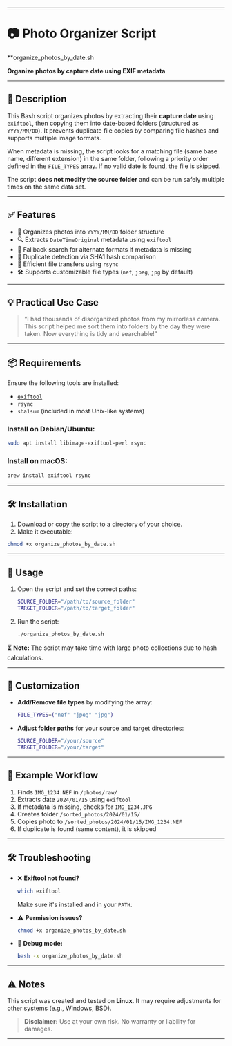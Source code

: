 
---

# 📷 Photo Organizer Script

**organize_photos_by_date.sh

**Organize photos by capture date using EXIF metadata**

---

## 📄 Description

This Bash script organizes photos by extracting their **capture date** using `exiftool`, then copying them into date-based folders (structured as `YYYY/MM/DD`). It prevents duplicate file copies by comparing file hashes and supports multiple image formats.

When metadata is missing, the script looks for a matching file (same base name, different extension) in the same folder, following a priority order defined in the `FILE_TYPES` array. If no valid date is found, the file is skipped.

The script **does not modify the source folder** and can be run safely multiple times on the same data set.

---

## ✅ Features

* 📅 Organizes photos into `YYYY/MM/DD` folder structure
* 🔍 Extracts `DateTimeOriginal` metadata using `exiftool`
* 🔁 Fallback search for alternate formats if metadata is missing
* 🧠 Duplicate detection via SHA1 hash comparison
* 🚀 Efficient file transfers using `rsync`
* 🛠 Supports customizable file types (`nef`, `jpeg`, `jpg` by default)

---

## 💡 Practical Use Case

> “I had thousands of disorganized photos from my mirrorless camera. This script helped me sort them into folders by the day they were taken. Now everything is tidy and searchable!”

---

## 📦 Requirements

Ensure the following tools are installed:

* [`exiftool`](https://exiftool.org/)
* `rsync`
* `sha1sum` (included in most Unix-like systems)

### Install on Debian/Ubuntu:

```sh
sudo apt install libimage-exiftool-perl rsync
```

### Install on macOS:

```sh
brew install exiftool rsync
```

---

## 🛠 Installation

1. Download or copy the script to a directory of your choice.
2. Make it executable:

```sh
chmod +x organize_photos_by_date.sh
```

---

## 🚀 Usage

1. Open the script and set the correct paths:

   ```sh
   SOURCE_FOLDER="/path/to/source_folder"
   TARGET_FOLDER="/path/to/target_folder"
   ```

2. Run the script:

   ```sh
   ./organize_photos_by_date.sh
   ```

⏳ **Note:** The script may take time with large photo collections due to hash calculations.

---

## 🧩 Customization

* **Add/Remove file types** by modifying the array:

  ```sh
  FILE_TYPES=("nef" "jpeg" "jpg")
  ```

* **Adjust folder paths** for your source and target directories:

  ```sh
  SOURCE_FOLDER="/your/source"
  TARGET_FOLDER="/your/target"
  ```

---

## 🔁 Example Workflow

1. Finds `IMG_1234.NEF` in `/photos/raw/`
2. Extracts date `2024/01/15` using `exiftool`
3. If metadata is missing, checks for `IMG_1234.JPG`
4. Creates folder `/sorted_photos/2024/01/15/`
5. Copies photo to `/sorted_photos/2024/01/15/IMG_1234.NEF`
6. If duplicate is found (same content), it is skipped

---

## 🛠 Troubleshooting

* ❌ **Exiftool not found?**

  ```sh
  which exiftool
  ```

  Make sure it's installed and in your `PATH`.

* ⚠️ **Permission issues?**

  ```sh
  chmod +x organize_photos_by_date.sh
  ```

* 🐞 **Debug mode:**

  ```sh
  bash -x organize_photos_by_date.sh
  ```

---

## ⚠️ Notes

This script was created and tested on **Linux**.
It may require adjustments for other systems (e.g., Windows, BSD).

> **Disclaimer:** Use at your own risk. No warranty or liability for damages.

---

